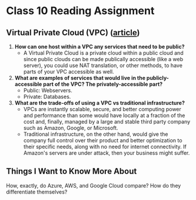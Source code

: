 # Class 10 Reading Assignment

## Virtual Private Cloud (VPC) ([article](https://www.cloudflare.com/learning/cloud/what-is-a-virtual-private-cloud/))

1. **How can one host within a VPC any services that need to be public?**
    - A Virtual Private Cloud is a private cloud within a public cloud and since public clouds can be made publically accessible (like a web server), you could use NAT translation, or other methods, to have parts of your VPC accessible as well.
2. **What are examples of services that would live in the publicly-accessible part of the VPC? The privately-accessible part?**
    - Public: Webservers.
    - Private: Databases. 
3. **What are the trade-offs of using a VPC vs traditional infrastructure?**
    - VPCs are instantly scalable, secure, and better computing power and performance than some would have locally at a fraction of the cost and, finally, managed by a large and stable third party company such as Amazon, Google, or Microsoft. 
    - Traditional infrastructure, on the other hand, would give the company full control over their product and better optimization to their specific needs, along with no need for internet connectivity. If Amazon's servers are under attack, then your business might suffer.

## Things I Want to Know More About

How, exactly, do Azure, AWS, and Google Cloud compare? How do they differentiate themselves?
